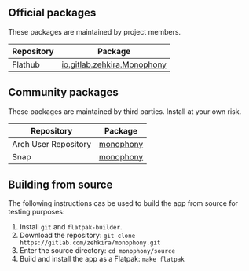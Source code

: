 ## Official packages

These packages are maintained by project members.

| Repository | Package |
| - | - |
| Flathub | [io.gitlab.zehkira.Monophony](https://flathub.org/apps/details/io.gitlab.zehkira.Monophony) |

## Community packages

These packages are maintained by third parties. Install at your own risk.

| Repository | Package |
| - | - |
| Arch User Repository | [monophony](https://aur.archlinux.org/packages/monophony)
| Snap | [monophony](https://snapcraft.io/monophony)

## Building from source

The following instructions cas be used to build the app from source for testing purposes:

1. Install `git` and `flatpak-builder`.
2. Download the repository: `git clone https://gitlab.com/zehkira/monophony.git`
3. Enter the source directory: `cd monophony/source`
4. Build and install the app as a Flatpak: `make flatpak`
